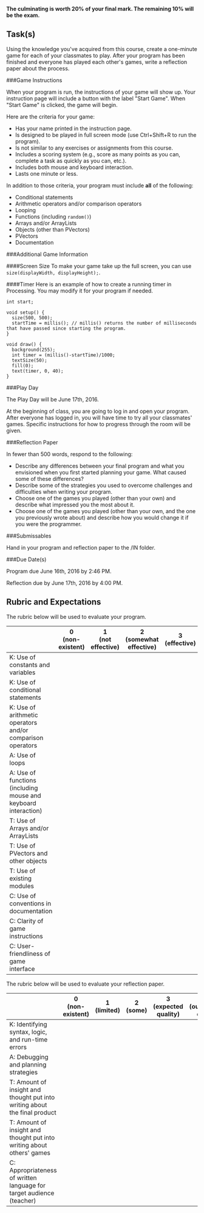 **The culminating is worth 20% of your final mark. The remaining 10% will be the exam.**

Task(s)
-------

Using the knowledge you've acquired from this course, create a one-minute game for each of your classmates to play. After your program has been finished and everyone has played each other's games, write a reflection paper about the process.


###Game Instructions

When your program is run, the instructions of your game will show up. Your instruction page will include a button with the label "Start Game". When "Start Game" is clicked, the game will begin.

Here are the criteria for your game:
* Has your name printed in the instruction page.
* Is designed to be played in full screen mode (use Ctrl+Shift+R to run the program).
* Is not similar to any exercises or assignments from this course.
* Includes a scoring system (e.g., score as many points as you can, complete a task as quickly as you can, etc.).
* Includes both mouse and keyboard interaction.
* Lasts one minute or less.

In addition to those criteria, your program must include **all** of the following:
* Conditional statements
* Arithmetic operators and/or comparison operators
* Looping
* Functions (including ```random()```)
* Arrays and/or ArrayLists
* Objects (other than PVectors)
* PVectors
* Documentation


###Additional Game Information

####Screen Size
To make your game take up the full screen, you can use ```size(displayWidth, displayHeight);```.

####Timer
Here is an example of how to create a running timer in Processing. You may modify it for your program if needed.

```processing
int start;

void setup() {
  size(500, 500);
  startTime = millis(); // millis() returns the number of milliseconds that have passed since starting the program.
}

void draw() { 
  background(255);
  int timer = (millis()-startTime)/1000; 
  textSize(50); 
  fill(0); 
  text(timer, 0, 40);
}
```


###Play Day

The Play Day will be June 17th, 2016.

At the beginning of class, you are going to log in and open your program. After everyone has logged in, you will have time to try all your classmates' games. Specific instructions for how to progress through the room will be given.


###Reflection Paper

In fewer than 500 words, respond to the following:

* Describe any differences between your final program and what you envisioned when you first started planning your game. What caused some of these differences?
* Describe some of the strategies you used to overcome challenges and difficulties when writing your program.
* Choose one of the games you played (other than your own) and describe what impressed you the most about it.
* Choose one of the games you played (other than your own, and the one you previously wrote about) and describe how you would change it if you were the programmer.


###Submissables

Hand in your program and reflection paper to the /IN folder.


###Due Date(s)

Program due June 16th, 2016 by 2:46 PM.

Reflection due by June 17th, 2016 by 4:00 PM.


Rubric and Expectations
-----------------------

The rubric below will be used to evaluate your program.

| | 0 <br> (non-existent) | 1 <br> (not effective) | 2 <br> (somewhat effective) | 3 <br> (effective) | 4 <br> (very effective) |
| --- | --- | --- | --- | --- | --- |
| K: Use of constants and variables  | | | | | |
| K: Use of conditional statements  | | | | | |
| K: Use of arithmetic operators and/or comparison operators  | | | | | |
| A: Use of loops  | | | | | |
| A: Use of functions (including mouse and keyboard interaction)  | | | | | |
| T: Use of Arrays and/or ArrayLists  | | | | | |
| T: Use of PVectors and other objects  | | | | | |
| T: Use of existing modules  | | | | | |
| C: Use of conventions in documentation  | | | | | |
| C: Clarity of game instructions  | | | | | |
| C: User-friendliness of game interface  | | | | | |

The rubric below will be used to evaluate your reflection paper.

| | 0 <br> (non-existent) | 1 <br> (limited) | 2 <br> (some) | 3 <br> (expected quality) | 4 <br> (outstanding quality) |
| --- | --- | --- | --- | --- | --- |
| K: Identifying syntax, logic, and run-time errors  | | | | | |
| A: Debugging and planning strategies  | | | | | |
| T: Amount of insight and thought put into writing about the final product | | | | | |
| T: Amount of insight and thought put into writing about others' games | | | | | |
| C: Appropriateness of written language for target audience (teacher) | | | | | |